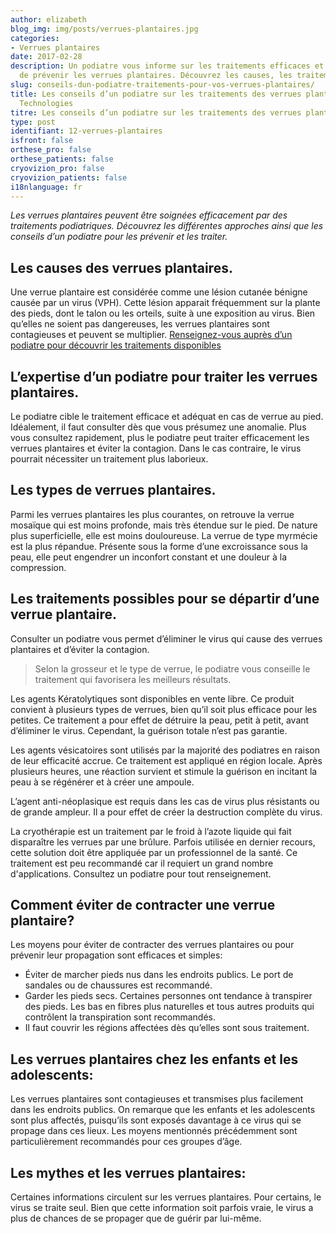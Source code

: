 ```yaml
---
author: elizabeth
blog_img: img/posts/verrues-plantaires.jpg
categories:
- Verrues plantaires
date: 2017-02-28
description: Un podiatre vous informe sur les traitements efficaces et les moyens
  de prévenir les verrues plantaires. Découvrez les causes, les traitements et conseils.
slug: conseils-dun-podiatre-traitements-pour-vos-verrues-plantaires/
title: Les conseils d’un podiatre sur les traitements des verrues plantaires. - Cryos
  Technologies
titre: Les conseils d’un podiatre sur les traitements des verrues plantaires
type: post
identifiant: 12-verrues-plantaires
isfront: false
orthese_pro: false
orthese_patients: false
cryovizion_pro: false
cryovizion_patients: false
i18nlanguage: fr
---
```


*Les verrues plantaires peuvent être soignées efficacement par des traitements podiatriques. Découvrez les différentes approches ainsi que les conseils d’un podiatre pour les prévenir et les traiter.*

## Les causes des verrues plantaires.

Une verrue plantaire est considérée comme une lésion cutanée bénigne causée par un virus (VPH). Cette lésion apparait fréquemment sur la plante des pieds, dont le talon ou les orteils, suite à une exposition au virus. Bien qu’elles ne soient pas dangereuses, les verrues plantaires sont contagieuses et peuvent se multiplier. [Renseignez-vous auprès d’un podiatre pour découvrir les traitements disponibles](/trouver-une-clinique/)

## L’expertise d’un podiatre pour traiter les verrues plantaires.

Le podiatre cible le traitement efficace et adéquat en cas de verrue au pied. Idéalement, il faut consulter dès que vous présumez une anomalie. Plus vous consultez rapidement, plus le podiatre peut traiter efficacement les verrues plantaires et éviter la contagion. Dans le cas contraire, le virus pourrait nécessiter un traitement plus laborieux.

## Les types de verrues plantaires.

Parmi les verrues plantaires les plus courantes, on retrouve la verrue mosaïque qui est moins profonde, mais très étendue sur le pied. De nature plus superficielle, elle est moins douloureuse. La verrue de type myrmécie est la plus répandue. Présente sous la forme d’une excroissance sous la peau, elle peut engendrer un inconfort constant et une douleur à la compression.

## Les traitements possibles pour se départir d’une verrue plantaire.

Consulter un podiatre vous permet d’éliminer le virus qui cause des verrues plantaires et d’éviter la contagion.

> Selon la grosseur et le type de verrue, le podiatre vous conseille le traitement qui favorisera les meilleurs résultats.

Les agents Kératolytiques sont disponibles en vente libre. Ce produit convient à plusieurs types de verrues, bien qu’il soit plus efficace pour les petites. Ce traitement a pour effet de détruire la peau, petit à petit, avant d’éliminer le virus. Cependant, la guérison totale n’est pas garantie.

Les agents vésicatoires sont utilisés par la majorité des podiatres en raison de leur efficacité accrue. Ce traitement est appliqué en région locale. Après plusieurs heures, une réaction survient et stimule la guérison en incitant la peau à se régénérer et à créer une ampoule.

L’agent anti-néoplasique est requis dans les cas de virus plus résistants ou de grande ampleur. Il a pour effet de créer la destruction complète du virus.

La cryothérapie est un traitement par le froid à l’azote liquide qui fait disparaître les verrues par une brûlure. Parfois utilisée en dernier recours, cette solution doit être appliquée par un professionnel de la santé. Ce traitement est peu recommandé car il requiert un grand nombre d'applications. Consultez un podiatre pour tout renseignement.

## Comment éviter de contracter une verrue plantaire?

Les moyens pour éviter de contracter des verrues plantaires ou pour prévenir leur propagation sont efficaces et simples:

- Éviter de marcher pieds nus dans les endroits publics. Le port de sandales ou de chaussures est recommandé.
- Garder les pieds secs. Certaines personnes ont tendance à transpirer des pieds. Les bas en fibres plus naturelles et tous autres produits qui contrôlent la transpiration sont recommandés.
- Il faut couvrir les régions affectées dès qu’elles sont sous traitement.

## Les verrues plantaires chez les enfants et les adolescents:

Les verrues plantaires sont contagieuses et transmises plus facilement dans les endroits publics. On remarque que les enfants et les adolescents sont plus affectés, puisqu’ils sont exposés davantage à ce virus qui se propage dans ces lieux. Les moyens mentionnés précédemment sont particulièrement recommandés pour ces groupes d’âge.

## Les mythes et les verrues plantaires:

Certaines informations circulent sur les verrues plantaires. Pour certains, le virus se traite seul. Bien que cette information soit parfois vraie, le virus a plus de chances de se propager que de guérir par lui-même.